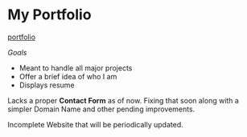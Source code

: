 # My Portfolio

[portfolio](https://ec2-3-144-126-3.us-east-2.compute.amazonaws.com/portfolio/index.html "portfolio")

*Goals*
<ul>
  <li> Meant to handle all major projects </li>
  <li> Offer a brief idea of who I am </li>
  <li> Displays resume </li> 
</ul>

Lacks a proper **Contact Form** as of now. Fixing that soon along with a simpler Domain Name and other pending improvements.

Incomplete Website that will be periodically updated.
